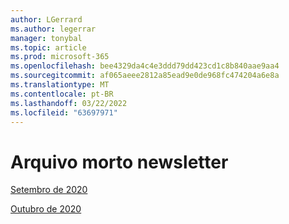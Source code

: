 ```yaml
---
author: LGerrard
ms.author: legerrar
manager: tonybal
ms.topic: article
ms.prod: microsoft-365
ms.openlocfilehash: bee4329da4c4e3ddd79dd423cd1c8b840aae9aa4
ms.sourcegitcommit: af065aeee2812a85ead9e0de968fc474204a6e8a
ms.translationtype: MT
ms.contentlocale: pt-BR
ms.lasthandoff: 03/22/2022
ms.locfileid: "63697971"
---
```

# <a name="newsletter-archive"></a>Arquivo morto newsletter

[Setembro de 2020](https://github.com/MicrosoftDocs/OfficeDocs-AppCompliance-pr/blob/master/Apps/docs/September%202020.md)

[Outubro de 2020](https://github.com/MicrosoftDocs/OfficeDocs-AppCompliance-pr/blob/master/Apps/docs/October%202020.md)
